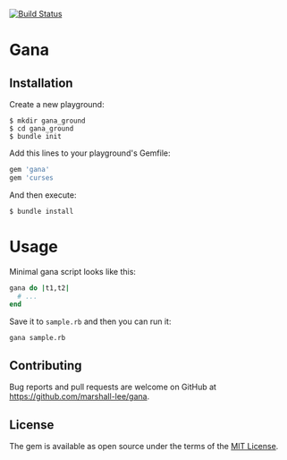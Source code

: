[![Build Status](https://travis-ci.org/marshall-lee/gana.svg?branch=master)](https://travis-ci.org/marshall-lee/gana)

# Gana

## Installation

Create a new playground:

```
$ mkdir gana_ground
$ cd gana_ground
$ bundle init
```

Add this lines to your playground's Gemfile:

```ruby
gem 'gana'
gem 'curses
```

And then execute:

    $ bundle install
    
# Usage

Minimal gana script looks like this:

```ruby
gana do |t1,t2|
  # ...
end
```

Save it to `sample.rb` and then you can run it:

```
gana sample.rb
```

## Contributing

Bug reports and pull requests are welcome on GitHub at https://github.com/marshall-lee/gana.

## License

The gem is available as open source under the terms of the [MIT License](https://opensource.org/licenses/MIT).

